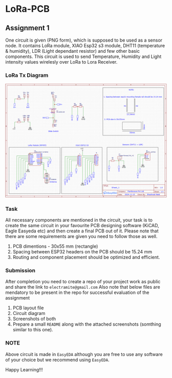 # LoRa-PCB

## Assignment 1
One circuit is given (PNG form), which is supposed to be used as a sensor node. It contains LoRa module, XIAO Esp32 s3 module, DHT11 (temperature & humidity), LDR (Light dependant resistor) and few other basic components. This circuit is used to send Temperature, Humidity and Light intensity values wirelesly over LoRa to Lora Receiver.

### LoRa Tx Diagram
![Diagram](<circuit diagram.png>)

### Task
All necessary components are mentioned in the circuit, your task is to create the same circuit in your favourite PCB designing software (KiCAD, Eagle Easyeda etc) and then create a final PCB out of it. Please note that there are some requirements are given you need to follow those as well.

1. PCB dimentions - 30x55 mm (rectangle)
2. Spacing between ESP32 headers on the PCB should be 15.24 mm
3. Routing and component placement should be optimized and efficient. 

### Submission 
After completion you need to create a repo of your project work as public and share the link to `electramite@gmail.com`
Also note that below files are mendatory to be present in the repo for successful evaluation of the assignment 

1. PCB layout file
2. Circuit diagram 
3. Screenshots of both 
4. Prepare a small `README` along with the attached screenshots (somthing similar to this one).

### NOTE
Above circuit is made in `EasyEDA` although you are free to use any software of your choice but we recommend using `EasyEDA`.

Happy Learning!!!

